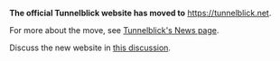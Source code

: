 **The official Tunnelblick website has moved to** <a href='https://tunnelblick.net'><a href='https://tunnelblick.net'>https://tunnelblick.net</a></a>.

For more about the move, see <a href='https://tunnelblick.net/cNews.html#2015-07-23'>Tunnelblick's News page</a>.

Discuss the new website in <a href='https://groups.google.com/d/msg/tunnelblick-discuss/EYSZ7nhIY6k/mLYme6CZTmYJ'>this discussion</a>.